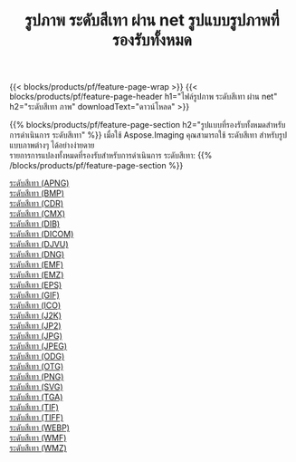 ﻿---
title: รูปภาพ ระดับสีเทา ผ่าน net รูปแบบรูปภาพที่รองรับทั้งหมด 
weight: 3920
url: /th/net/grayscale 
lang: th
langdirlevel: 2
locales: zh-hans,ja,it,ru,de,es,fr,nl,id,lt,pl,pt,vi,tr,ko,zh-hant,ar,hi,th,sv,cs,uk,he
description: เมื่อใช้ Aspose.Imaging คุณสามารถ ระดับสีเทา ภาพได้อย่างง่ายดายผ่าน net
---

{{< blocks/products/pf/feature-page-wrap >}}
{{< blocks/products/pf/feature-page-header h1="ไฟล์รูปภาพ ระดับสีเทา ผ่าน net" h2="ระดับสีเทา ภาพ" downloadText="ดาวน์โหลด" >}}


{{% blocks/products/pf/feature-page-section  h2="รูปแบบที่รองรับทั้งหมดสำหรับการดำเนินการ ระดับสีเทา" %}}
เมื่อใช้ Aspose.Imaging คุณสามารถใช้ ระดับสีเทา สำหรับรูปแบบภาพต่างๆ ได้อย่างง่ายดาย
<br/>
รายการการแปลงทั้งหมดที่รองรับสำหรับการดำเนินการ ระดับสีเทา:
{{% /blocks/products/pf/feature-page-section %}}
<div class="container-fluid productfamilypage bg-gray">
    <div class="convertypes bg-gray agp-content section">
        <div class="container">
		<div class="row other-converters">
		    <div class='col-md-2 other-converter remove-lp remove-rp'><a href="/imaging/th/net/grayscale/apng" >ระดับสีเทา (APNG)</a></div><div class='col-md-2 other-converter remove-lp remove-rp'><a href="/imaging/th/net/grayscale/bmp" >ระดับสีเทา (BMP)</a></div><div class='col-md-2 other-converter remove-lp remove-rp'><a href="/imaging/th/net/grayscale/cdr" >ระดับสีเทา (CDR)</a></div><div class='col-md-2 other-converter remove-lp remove-rp'><a href="/imaging/th/net/grayscale/cmx" >ระดับสีเทา (CMX)</a></div><div class='col-md-2 other-converter remove-lp remove-rp'><a href="/imaging/th/net/grayscale/dib" >ระดับสีเทา (DIB)</a></div><div class='col-md-2 other-converter remove-lp remove-rp'><a href="/imaging/th/net/grayscale/dicom" >ระดับสีเทา (DICOM)</a></div><div class='col-md-2 other-converter remove-lp remove-rp'><a href="/imaging/th/net/grayscale/djvu" >ระดับสีเทา (DJVU)</a></div><div class='col-md-2 other-converter remove-lp remove-rp'><a href="/imaging/th/net/grayscale/dng" >ระดับสีเทา (DNG)</a></div><div class='col-md-2 other-converter remove-lp remove-rp'><a href="/imaging/th/net/grayscale/emf" >ระดับสีเทา (EMF)</a></div><div class='col-md-2 other-converter remove-lp remove-rp'><a href="/imaging/th/net/grayscale/emz" >ระดับสีเทา (EMZ)</a></div><div class='col-md-2 other-converter remove-lp remove-rp'><a href="/imaging/th/net/grayscale/eps" >ระดับสีเทา (EPS)</a></div><div class='col-md-2 other-converter remove-lp remove-rp'><a href="/imaging/th/net/grayscale/gif" >ระดับสีเทา (GIF)</a></div><div class='col-md-2 other-converter remove-lp remove-rp'><a href="/imaging/th/net/grayscale/ico" >ระดับสีเทา (ICO)</a></div><div class='col-md-2 other-converter remove-lp remove-rp'><a href="/imaging/th/net/grayscale/j2k" >ระดับสีเทา (J2K)</a></div><div class='col-md-2 other-converter remove-lp remove-rp'><a href="/imaging/th/net/grayscale/jp2" >ระดับสีเทา (JP2)</a></div><div class='col-md-2 other-converter remove-lp remove-rp'><a href="/imaging/th/net/grayscale/jpg" >ระดับสีเทา (JPG)</a></div><div class='col-md-2 other-converter remove-lp remove-rp'><a href="/imaging/th/net/grayscale/jpeg" >ระดับสีเทา (JPEG)</a></div><div class='col-md-2 other-converter remove-lp remove-rp'><a href="/imaging/th/net/grayscale/odg" >ระดับสีเทา (ODG)</a></div><div class='col-md-2 other-converter remove-lp remove-rp'><a href="/imaging/th/net/grayscale/otg" >ระดับสีเทา (OTG)</a></div><div class='col-md-2 other-converter remove-lp remove-rp'><a href="/imaging/th/net/grayscale/png" >ระดับสีเทา (PNG)</a></div><div class='col-md-2 other-converter remove-lp remove-rp'><a href="/imaging/th/net/grayscale/svg" >ระดับสีเทา (SVG)</a></div><div class='col-md-2 other-converter remove-lp remove-rp'><a href="/imaging/th/net/grayscale/tga" >ระดับสีเทา (TGA)</a></div><div class='col-md-2 other-converter remove-lp remove-rp'><a href="/imaging/th/net/grayscale/tif" >ระดับสีเทา (TIF)</a></div><div class='col-md-2 other-converter remove-lp remove-rp'><a href="/imaging/th/net/grayscale/tiff" >ระดับสีเทา (TIFF)</a></div><div class='col-md-2 other-converter remove-lp remove-rp'><a href="/imaging/th/net/grayscale/webp" >ระดับสีเทา (WEBP)</a></div><div class='col-md-2 other-converter remove-lp remove-rp'><a href="/imaging/th/net/grayscale/wmf" >ระดับสีเทา (WMF)</a></div><div class='col-md-2 other-converter remove-lp remove-rp'><a href="/imaging/th/net/grayscale/wmz" >ระดับสีเทา (WMZ)</a></div>
                </div>
        </div>
    </div>
</div>
<br/>
